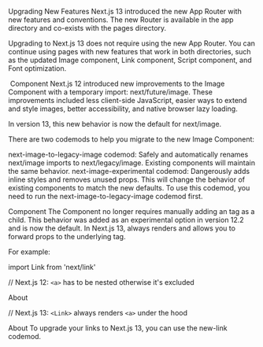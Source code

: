 Upgrading New Features
Next.js 13 introduced the new App Router with new features and conventions. The new Router is available in the app directory and co-exists with the pages directory.

Upgrading to Next.js 13 does not require using the new App Router. You can continue using pages with new features that work in both directories, such as the updated Image component, Link component, Script component, and Font optimization.

<Image/> Component
Next.js 12 introduced new improvements to the Image Component with a temporary import: next/future/image. These improvements included less client-side JavaScript, easier ways to extend and style images, better accessibility, and native browser lazy loading.

In version 13, this new behavior is now the default for next/image.

There are two codemods to help you migrate to the new Image Component:

next-image-to-legacy-image codemod: Safely and automatically renames next/image imports to next/legacy/image. Existing components will maintain the same behavior.
next-image-experimental codemod: Dangerously adds inline styles and removes unused props. This will change the behavior of existing components to match the new defaults. To use this codemod, you need to run the next-image-to-legacy-image codemod first.
<Link> Component
The <Link> Component no longer requires manually adding an <a> tag as a child. This behavior was added as an experimental option in version 12.2 and is now the default. In Next.js 13, <Link> always renders <a> and allows you to forward props to the underlying tag.

For example:


import Link from 'next/link'
 
// Next.js 12: `<a>` has to be nested otherwise it's excluded
<Link href="/about">
  <a>About</a>
</Link>
 
// Next.js 13: `<Link>` always renders `<a>` under the hood
<Link href="/about">
  About
</Link>
To upgrade your links to Next.js 13, you can use the new-link codemod.

<Script> Component
The behavior of next/script has been updated to support both pages and app, but some changes need to be made to ensure a smooth migration:

Move any beforeInteractive scripts you previously included in _document.js to the root layout file (app/layout.tsx).
The experimental worker strategy does not yet work in app and scripts denoted with this strategy will either have to be removed or modified to use a different strategy (e.g. lazyOnload).
onLoad, onReady, and onError handlers will not work in Server Components so make sure to move them to a Client Component or remove them altogether.
Font Optimization
Previously, Next.js helped you optimize fonts by inlining font CSS. Version 13 introduces the new next/font module which gives you the ability to customize your font loading experience while still ensuring great performance and privacy. next/font is supported in both the pages and app directories.

While inlining CSS still works in pages, it does not work in app. You should use next/font instead.

See the Font Optimization page to learn how to use next/font.

Migrating from pages to app
🎥 Watch: Learn how to incrementally adopt the App Router → YouTube (16 minutes).

Moving to the App Router may be the first time using React features that Next.js builds on top of such as Server Components, Suspense, and more. When combined with new Next.js features such as special files and layouts, migration means new concepts, mental models, and behavioral changes to learn.

We recommend reducing the combined complexity of these updates by breaking down your migration into smaller steps. The app directory is intentionally designed to work simultaneously with the pages directory to allow for incremental page-by-page migration.

The app directory supports nested routes and layouts. Learn more.
Use nested folders to define routes and a special page.js file to make a route segment publicly accessible. Learn more.
Special file conventions are used to create UI for each route segment. The most common special files are page.js and layout.js.
Use page.js to define UI unique to a route.
Use layout.js to define UI that is shared across multiple routes.
.js, .jsx, or .tsx file extensions can be used for special files.
You can colocate other files inside the app directory such as components, styles, tests, and more. Learn more.
Data fetching functions like getServerSideProps and getStaticProps have been replaced with a new API inside app. getStaticPaths has been replaced with generateStaticParams.
pages/_app.js and pages/_document.js have been replaced with a single app/layout.js root layout. Learn more.
pages/_error.js has been replaced with more granular error.js special files. Learn more.
pages/404.js has been replaced with the not-found.js file.
pages/api/* API Routes have been replaced with the route.js (Route Handler) special file.
Step 1: Creating the app directory
Update to the latest Next.js version (requires 13.4 or greater):


npm install next@latest
Then, create a new app directory at the root of your project (or src/ directory).

Step 2: Creating a Root Layout
Create a new app/layout.tsx file inside the app directory. This is a root layout that will apply to all routes inside app.

app/layout.js
JavaScript

JavaScript

export default function RootLayout({
  // Layouts must accept a children prop.
  // This will be populated with nested layouts or pages
  children,
}) {
  return (
    <html lang="en">
      <body>{children}</body>
    </html>
  )
}
The app directory must include a root layout.
The root layout must define <html>, and <body> tags since Next.js does not automatically create them
The root layout replaces the pages/_app.tsx and pages/_document.tsx files.
.js, .jsx, or .tsx extensions can be used for layout files.
To manage <head> HTML elements, you can use the built-in SEO support:

app/layout.js
JavaScript

JavaScript

export const metadata = {
  title: 'Home',
  description: 'Welcome to Next.js',
}
Migrating _document.js and _app.js
If you have an existing _app or _document file, you can copy the contents (e.g. global styles) to the root layout (app/layout.tsx). Styles in app/layout.tsx will not apply to pages/*. You should keep _app/_document while migrating to prevent your pages/* routes from breaking. Once fully migrated, you can then safely delete them.

If you are using any React Context providers, they will need to be moved to a Client Component.

Migrating the getLayout() pattern to Layouts (Optional)
Next.js recommended adding a property to Page components to achieve per-page layouts in the pages directory. This pattern can be replaced with native support for nested layouts in the app directory.

Before

components/DashboardLayout.js

export default function DashboardLayout({ children }) {
  return (
    <div>
      <h2>My Dashboard</h2>
      {children}
    </div>
  )
}
pages/dashboard/index.js

import DashboardLayout from '../components/DashboardLayout'
 
export default function Page() {
  return <p>My Page</p>
}
 
Page.getLayout = function getLayout(page) {
  return <DashboardLayout>{page}</DashboardLayout>
}
After

Remove the Page.getLayout property from pages/dashboard/index.js and follow the steps for migrating pages to the app directory.

app/dashboard/page.js

export default function Page() {
  return <p>My Page</p>
}
Move the contents of DashboardLayout into a new Client Component to retain pages directory behavior.

app/dashboard/DashboardLayout.js

'use client' // this directive should be at top of the file, before any imports.
 
// This is a Client Component
export default function DashboardLayout({ children }) {
  return (
    <div>
      <h2>My Dashboard</h2>
      {children}
    </div>
  )
}
Import the DashboardLayout into a new layout.js file inside the app directory.

app/dashboard/layout.js

import DashboardLayout from './DashboardLayout'
 
// This is a Server Component
export default function Layout({ children }) {
  return <DashboardLayout>{children}</DashboardLayout>
}
You can incrementally move non-interactive parts of DashboardLayout.js (Client Component) into layout.js (Server Component) to reduce the amount of component JavaScript you send to the client.

Step 3: Migrating next/head
In the pages directory, the next/head React component is used to manage <head> HTML elements such as title and meta . In the app directory, next/head is replaced with the new built-in SEO support.

Before:

pages/index.js
JavaScript

JavaScript

import Head from 'next/head'
 
export default function Page() {
  return (
    <>
      <Head>
        <title>My page title</title>
      </Head>
    </>
  )
}
After:

app/page.js
JavaScript

JavaScript

export const metadata = {
  title: 'My Page Title',
}
 
export default function Page() {
  return '...'
}
See all metadata options.

Step 4: Migrating Pages
Pages in the app directory are Server Components by default. This is different from the pages directory where pages are Client Components.
Data fetching has changed in app. getServerSideProps, getStaticProps and getInitialProps have been replaced with a simpler API.
The app directory uses nested folders to define routes and a special page.js file to make a route segment publicly accessible.
pages Directory	app Directory	Route
index.js	page.js	/
about.js	about/page.js	/about
blog/[slug].js	blog/[slug]/page.js	/blog/post-1
We recommend breaking down the migration of a page into two main steps:

Step 1: Move the default exported Page Component into a new Client Component.
Step 2: Import the new Client Component into a new page.js file inside the app directory.
Good to know: This is the easiest migration path because it has the most comparable behavior to the pages directory.

Step 1: Create a new Client Component

Create a new separate file inside the app directory (i.e. app/home-page.tsx or similar) that exports a Client Component. To define Client Components, add the 'use client' directive to the top of the file (before any imports).
Similar to the Pages Router, there is an optimization step to prerender Client Components to static HTML on the initial page load.
Move the default exported page component from pages/index.js to app/home-page.tsx.
app/home-page.js
JavaScript

JavaScript

'use client'
 
// This is a Client Component. It receives data as props and
// has access to state and effects just like Page components
// in the `pages` directory.
export default function HomePage({ recentPosts }) {
  return (
    <div>
      {recentPosts.map((post) => (
        <div key={post.id}>{post.title}</div>
      ))}
    </div>
  )
}
Step 2: Create a new page

Create a new app/page.tsx file inside the app directory. This is a Server Component by default.

Import the home-page.tsx Client Component into the page.

If you were fetching data in pages/index.js, move the data fetching logic directly into the Server Component using the new data fetching APIs. See the data fetching upgrade guide for more details.

app/page.js
JavaScript

JavaScript

// Import your Client Component
import HomePage from './home-page'
 
async function getPosts() {
  const res = await fetch('https://...')
  const posts = await res.json()
  return posts
}
 
export default async function Page() {
  // Fetch data directly in a Server Component
  const recentPosts = await getPosts()
  // Forward fetched data to your Client Component
  return <HomePage recentPosts={recentPosts} />
}
If your previous page used useRouter, you'll need to update to the new routing hooks. Learn more.

Start your development server and visit http://localhost:3000. You should see your existing index route, now served through the app directory.

Step 5: Migrating Routing Hooks
A new router has been added to support the new behavior in the app directory.

In app, you should use the three new hooks imported from next/navigation: useRouter(), usePathname(), and useSearchParams().

The new useRouter hook is imported from next/navigation and has different behavior to the useRouter hook in pages which is imported from next/router.
The useRouter hook imported from next/router is not supported in the app directory but can continue to be used in the pages directory.
The new useRouter does not return the pathname string. Use the separate usePathname hook instead.
The new useRouter does not return the query object. Use the separate useSearchParams hook instead.
You can use useSearchParams and usePathname together to listen to page changes. See the Router Events section for more details.
These new hooks are only supported in Client Components. They cannot be used in Server Components.
app/example-client-component.js
JavaScript

JavaScript

'use client'
 
import { useRouter, usePathname, useSearchParams } from 'next/navigation'
 
export default function ExampleClientComponent() {
  const router = useRouter()
  const pathname = usePathname()
  const searchParams = useSearchParams()
 
  // ...
}
In addition, the new useRouter hook has the following changes:

isFallback has been removed because fallback has been replaced.
The locale, locales, defaultLocales, domainLocales values have been removed because built-in i18n Next.js features are no longer necessary in the app directory. Learn more about i18n.
basePath has been removed. The alternative will not be part of useRouter. It has not yet been implemented.
asPath has been removed because the concept of as has been removed from the new router.
isReady has been removed because it is no longer necessary. During static rendering, any component that uses the useSearchParams() hook will skip the prerendering step and instead be rendered on the client at runtime.
View the useRouter() API reference.

Step 6: Migrating Data Fetching Methods
The pages directory uses getServerSideProps and getStaticProps to fetch data for pages. Inside the app directory, these previous data fetching functions are replaced with a simpler API built on top of fetch() and async React Server Components.

app/page.js
JavaScript

JavaScript

export default async function Page() {
  // This request should be cached until manually invalidated.
  // Similar to `getStaticProps`.
  // `force-cache` is the default and can be omitted.
  const staticData = await fetch(`https://...`, { cache: 'force-cache' })
 
  // This request should be refetched on every request.
  // Similar to `getServerSideProps`.
  const dynamicData = await fetch(`https://...`, { cache: 'no-store' })
 
  // This request should be cached with a lifetime of 10 seconds.
  // Similar to `getStaticProps` with the `revalidate` option.
  const revalidatedData = await fetch(`https://...`, {
    next: { revalidate: 10 },
  })
 
  return <div>...</div>
}
Server-side Rendering (getServerSideProps)
In the pages directory, getServerSideProps is used to fetch data on the server and forward props to the default exported React component in the file. The initial HTML for the page is prerendered from the server, followed by "hydrating" the page in the browser (making it interactive).

pages/dashboard.js

// `pages` directory
 
export async function getServerSideProps() {
  const res = await fetch(`https://...`)
  const projects = await res.json()
 
  return { props: { projects } }
}
 
export default function Dashboard({ projects }) {
  return (
    <ul>
      {projects.map((project) => (
        <li key={project.id}>{project.name}</li>
      ))}
    </ul>
  )
}
In the app directory, we can colocate our data fetching inside our React components using Server Components. This allows us to send less JavaScript to the client, while maintaining the rendered HTML from the server.

By setting the cache option to no-store, we can indicate that the fetched data should never be cached. This is similar to getServerSideProps in the pages directory.

app/dashboard/page.js
JavaScript

JavaScript

// `app` directory
 
// This function can be named anything
async function getProjects() {
  const res = await fetch(`https://...`, { cache: 'no-store' })
  const projects = await res.json()
 
  return projects
}
 
export default async function Dashboard() {
  const projects = await getProjects()
 
  return (
    <ul>
      {projects.map((project) => (
        <li key={project.id}>{project.name}</li>
      ))}
    </ul>
  )
}
Accessing Request Object
In the pages directory, you can retrieve request-based data based on the Node.js HTTP API.

For example, you can retrieve the req object from getServerSideProps and use it to retrieve the request's cookies and headers.

pages/index.js

// `pages` directory
 
export async function getServerSideProps({ req, query }) {
  const authHeader = req.getHeaders()['authorization'];
  const theme = req.cookies['theme'];
 
  return { props: { ... }}
}
 
export default function Page(props) {
  return ...
}
The app directory exposes new read-only functions to retrieve request data:

headers(): Based on the Web Headers API, and can be used inside Server Components to retrieve request headers.
cookies(): Based on the Web Cookies API, and can be used inside Server Components to retrieve cookies.
app/page.js
JavaScript

JavaScript

// `app` directory
import { cookies, headers } from 'next/headers'
 
async function getData() {
  const authHeader = headers().get('authorization')
 
  return '...'
}
 
export default async function Page() {
  // You can use `cookies()` or `headers()` inside Server Components
  // directly or in your data fetching function
  const theme = cookies().get('theme')
  const data = await getData()
  return '...'
}
Static Site Generation (getStaticProps)
In the pages directory, the getStaticProps function is used to pre-render a page at build time. This function can be used to fetch data from an external API or directly from a database, and pass this data down to the entire page as it's being generated during the build.

pages/index.js

// `pages` directory
 
export async function getStaticProps() {
  const res = await fetch(`https://...`)
  const projects = await res.json()
 
  return { props: { projects } }
}
 
export default function Index({ projects }) {
  return projects.map((project) => <div>{project.name}</div>)
}
In the app directory, data fetching with fetch() will default to cache: 'force-cache', which will cache the request data until manually invalidated. This is similar to getStaticProps in the pages directory.

app/page.js

// `app` directory
 
// This function can be named anything
async function getProjects() {
  const res = await fetch(`https://...`)
  const projects = await res.json()
 
  return projects
}
 
export default async function Index() {
  const projects = await getProjects()
 
  return projects.map((project) => <div>{project.name}</div>)
}
Dynamic paths (getStaticPaths)
In the pages directory, the getStaticPaths function is used to define the dynamic paths that should be pre-rendered at build time.

pages/posts/[id].js

// `pages` directory
import PostLayout from '@/components/post-layout'
 
export async function getStaticPaths() {
  return {
    paths: [{ params: { id: '1' } }, { params: { id: '2' } }],
  }
}
 
export async function getStaticProps({ params }) {
  const res = await fetch(`https://.../posts/${params.id}`)
  const post = await res.json()
 
  return { props: { post } }
}
 
export default function Post({ post }) {
  return <PostLayout post={post} />
}
In the app directory, getStaticPaths is replaced with generateStaticParams.

generateStaticParams behaves similarly to getStaticPaths, but has a simplified API for returning route parameters and can be used inside layouts. The return shape of generateStaticParams is an array of segments instead of an array of nested param objects or a string of resolved paths.

app/posts/[id]/page.js

// `app` directory
import PostLayout from '@/components/post-layout'
 
export async function generateStaticParams() {
  return [{ id: '1' }, { id: '2' }]
}
 
async function getPost(params) {
  const res = await fetch(`https://.../posts/${params.id}`)
  const post = await res.json()
 
  return post
}
 
export default async function Post({ params }) {
  const post = await getPost(params)
 
  return <PostLayout post={post} />
}
Using the name generateStaticParams is more appropriate than getStaticPaths for the new model in the app directory. The get prefix is replaced with a more descriptive generate, which sits better alone now that getStaticProps and getServerSideProps are no longer necessary. The Paths suffix is replaced by Params, which is more appropriate for nested routing with multiple dynamic segments.

Replacing fallback
In the pages directory, the fallback property returned from getStaticPaths is used to define the behavior of a page that isn't pre-rendered at build time. This property can be set to true to show a fallback page while the page is being generated, false to show a 404 page, or blocking to generate the page at request time.

pages/posts/[id].js

// `pages` directory
 
export async function getStaticPaths() {
  return {
    paths: [],
    fallback: 'blocking'
  };
}
 
export async function getStaticProps({ params }) {
  ...
}
 
export default function Post({ post }) {
  return ...
}
In the app directory the config.dynamicParams property controls how params outside of generateStaticParams are handled:

true: (default) Dynamic segments not included in generateStaticParams are generated on demand.
false: Dynamic segments not included in generateStaticParams will return a 404.
This replaces the fallback: true | false | 'blocking' option of getStaticPaths in the pages directory. The fallback: 'blocking' option is not included in dynamicParams because the difference between 'blocking' and true is negligible with streaming.

app/posts/[id]/page.js

// `app` directory
 
export const dynamicParams = true;
 
export async function generateStaticParams() {
  return [...]
}
 
async function getPost(params) {
  ...
}
 
export default async function Post({ params }) {
  const post = await getPost(params);
 
  return ...
}
With dynamicParams set to true (the default), when a route segment is requested that hasn't been generated, it will be server-rendered and cached.

Incremental Static Regeneration (getStaticProps with revalidate)
In the pages directory, the getStaticProps function allows you to add a revalidate field to automatically regenerate a page after a certain amount of time.

pages/index.js

// `pages` directory
 
export async function getStaticProps() {
  const res = await fetch(`https://.../posts`)
  const posts = await res.json()
 
  return {
    props: { posts },
    revalidate: 60,
  }
}
 
export default function Index({ posts }) {
  return (
    <Layout>
      <PostList posts={posts} />
    </Layout>
  )
}
In the app directory, data fetching with fetch() can use revalidate, which will cache the request for the specified amount of seconds.

app/page.js

// `app` directory
 
async function getPosts() {
  const res = await fetch(`https://.../posts`, { next: { revalidate: 60 } })
  const data = await res.json()
 
  return data.posts
}
 
export default async function PostList() {
  const posts = await getPosts()
 
  return posts.map((post) => <div>{post.name}</div>)
}
API Routes
API Routes continue to work in the pages/api directory without any changes. However, they have been replaced by Route Handlers in the app directory.

Route Handlers allow you to create custom request handlers for a given route using the Web Request and Response APIs.

app/api/route.js
JavaScript

JavaScript

export async function GET(request) {}
Good to know: If you previously used API routes to call an external API from the client, you can now use Server Components instead to securely fetch data. Learn more about data fetching.

Step 7: Styling
In the pages directory, global stylesheets are restricted to only pages/_app.js. With the app directory, this restriction has been lifted. Global styles can be added to any layout, page, or component.

CSS Modules
Tailwind CSS
Global Styles
CSS-in-JS
External Stylesheets
Sass
Tailwind CSS
If you're using Tailwind CSS, you'll need to add the app directory to your tailwind.config.js file:

tailwind.config.js

module.exports = {
  content: [
    './app/**/*.{js,ts,jsx,tsx,mdx}', // <-- Add this line
    './pages/**/*.{js,ts,jsx,tsx,mdx}',
    './components/**/*.{js,ts,jsx,tsx,mdx}',
  ],
}
You'll also need to import your global styles in your app/layout.js file:

app/layout.js

import '../styles/globals.css'
 
export default function RootLayout({ children }) {
  return (
    <html lang="en">
      <body>{children}</body>
    </html>
  )
}
Learn more about styling with Tailwind CSS

Codemods
Next.js provides Codemod transformations to help upgrade your codebase when a feature is deprecated. See Codemods for more information.